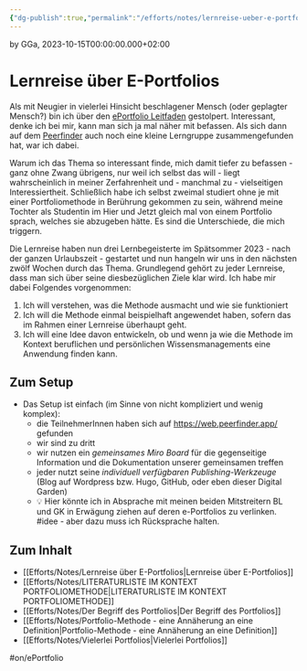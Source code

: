 ```yaml
---
{"dg-publish":true,"permalink":"/efforts/notes/lernreise-ueber-e-portfolios/","tags":["class/outcome","on/ePortfolio","class/lernreise"],"noteIcon":""}
---
```


by GGa, 2023-10-15T00:00:00.000+02:00 

# Lernreise über E-Portfolios 

Als mit Neugier in vielerlei Hinsicht beschlagener Mensch (oder geplagter Mensch?) bin ich über den [ePortfolio Leitfaden](https://cogneon.github.io/lernos-eportfolio/de/2-0-Lernpfad/) gestolpert. Interessant, denke ich bei mir, kann man sich ja mal näher mit befassen. Als sich dann auf dem [Peerfinder](https://web.peerfinder.app/de) auch noch eine kleine Lerngruppe zusammengefunden hat, war ich dabei.

Warum ich das Thema so interessant finde, mich damit tiefer zu befassen - ganz ohne Zwang übrigens, nur weil ich selbst das will - liegt wahrscheinlich in meiner Zerfahrenheit und - manchmal zu - vielseitigen Interessiertheit. Schließlich habe ich selbst zweimal studiert ohne je mit einer Portfoliomethode in Berührung gekommen zu sein, während meine Tochter als Studentin im Hier und Jetzt gleich mal von einem Portfolio sprach, welches sie abzugeben hätte. Es sind die Unterschiede, die mich triggern.

Die Lernreise haben nun drei Lernbegeisterte im Spätsommer 2023 - nach der ganzen Urlaubszeit - gestartet und nun hangeln wir uns in den nächsten zwölf Wochen durch das Thema. Grundlegend gehört zu jeder Lernreise, dass man sich über seine diesbezüglichen Ziele klar wird. Ich habe mir dabei Folgendes vorgenommen:

1. Ich will verstehen, was die Methode ausmacht und wie sie funktioniert
2. Ich will die Methode einmal beispielhaft angewendet haben, sofern das im Rahmen einer Lernreise überhaupt geht.
3. Ich will eine Idee davon entwickeln, ob und wenn ja wie die Methode im Kontext beruflichen und persönlichen Wissensmanagements eine Anwendung finden kann.

## Zum Setup
- Das Setup ist einfach (im Sinne von nicht kompliziert und wenig komplex):
	- die TeilnehmerInnen haben sich auf https://web.peerfinder.app/ gefunden
	- wir sind zu dritt
	- wir nutzen ein *gemeinsames Miro Board* für die gegenseitige Information und die Dokumentation unserer gemeinsamen treffen
	- jeder nutzt seine *individuell verfügbaren Publishing-Werkzeuge* (Blog auf Wordpress bzw. Hugo, GitHub, oder eben dieser Digital Garden)
	- 💡 Hier könnte ich in Absprache mit meinen beiden Mitstreitern BL und GK in Erwägung ziehen auf deren e-Portfolios zu verlinken. #idee - aber dazu muss ich Rücksprache halten. 

## Zum Inhalt
- [[Efforts/Notes/Lernreise über E-Portfolios\|Lernreise über E-Portfolios]]
- [[Efforts/Notes/LITERATURLISTE IM KONTEXT PORTFOLIOMETHODE\|LITERATURLISTE IM KONTEXT PORTFOLIOMETHODE]]
- [[Efforts/Notes/Der Begriff des Portfolios\|Der Begriff des Portfolios]]
- [[Efforts/Notes/Portfolio-Methode - eine Annäherung an eine Definition\|Portfolio-Methode - eine Annäherung an eine Definition]]
- [[Efforts/Notes/Vielerlei Portfolios\|Vielerlei Portfolios]]


#on/ePortfolio 